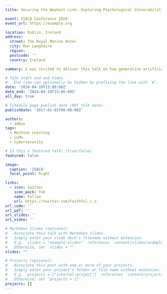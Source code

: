 ```yaml
---
title: Securing the Weakest Link: Exploring Psychological Vulnerabilities in Phishing Emails with Large Language Models

event: ISACA Conference 2024
event_url: https://example.org

location: Dublin. Ireland
address:
  street: The Royal Marine Hotel
  city: Dun Laoghaire
  region: 
  postcode: ''
  country: Ireland

summary: I was invited to deliver this talk on how generative artificial intelligence and particularly large language models can leveraged in detecting the psychological vulnerabilities exploited by cybercriminals in phishing emails.'

# Talk start and end times.
#   End time can optionally be hidden by prefixing the line with `#`.
date: '2024-04-19T13:00:00Z'
date_end: '2024-04-19T15:00:00Z'
all_day: true

# Schedule page publish date (NOT talk date).
publishDate: '2017-01-01T00:00:00Z'

authors:
  - admin
tags:
  - Machine Learning
  - LLMs
  - Cybersecurity

# Is this a featured talk? (true/false)
featured: false

image:
  caption: 'ISACA'
  focal_point: Right

links:
  - icon: twitter
    icon_pack: fab
    name: Follow
    url: https://twitter.com/Faithful_c_o
url_code: ''
url_pdf: ''
url_slides: ''
url_video: ''

# Markdown Slides (optional).
#   Associate this talk with Markdown slides.
#   Simply enter your slide deck's filename without extension.
#   E.g. `slides = "example-slides"` references `content/slides/example-slides.md`.
#   Otherwise, set `slides = ""`.
slides: ""

# Projects (optional).
#   Associate this post with one or more of your projects.
#   Simply enter your project's folder or file name without extension.
#   E.g. `projects = ["internal-project"]` references `content/project/deep-learning/index.md`.
#   Otherwise, set `projects = []`.
projects: []
---
```


